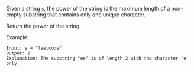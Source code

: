 Given a string `s`, the power of the string is the maximum length of a non-empty substring that contains only one unique character.

Return the power of the string.

Example:
```
Input: s = "leetcode"
Output: 2
Explanation: The substring "ee" is of length 2 with the character 'e' only.
```
